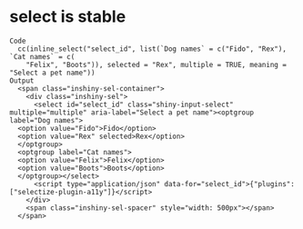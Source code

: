 # select is stable

    Code
      cc(inline_select("select_id", list(`Dog names` = c("Fido", "Rex"), `Cat names` = c(
        "Felix", "Boots")), selected = "Rex", multiple = TRUE, meaning = "Select a pet name"))
    Output
      <span class="inshiny-sel-container">
        <div class="inshiny-sel">
          <select id="select_id" class="shiny-input-select" multiple="multiple" aria-label="Select a pet name"><optgroup label="Dog names">
      <option value="Fido">Fido</option>
      <option value="Rex" selected>Rex</option>
      </optgroup>
      <optgroup label="Cat names">
      <option value="Felix">Felix</option>
      <option value="Boots">Boots</option>
      </optgroup></select>
          <script type="application/json" data-for="select_id">{"plugins":["selectize-plugin-a11y"]}</script>
        </div>
        <span class="inshiny-sel-spacer" style="width: 500px"></span>
      </span>

